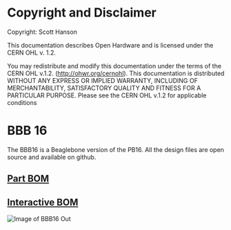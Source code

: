 # Copyright and Disclaimer
Copyright: Scott Hanson

This documentation describes Open Hardware and is licensed under the CERN OHL v. 1.2.

You may redistribute and modify this documentation under the terms of the CERN OHL v.1.2. (http://ohwr.org/cernohl). This documentation is distributed WITHOUT ANY EXPRESS OR IMPLIED WARRANTY, INCLUDING OF MERCHANTABILITY, SATISFACTORY QUALITY AND FITNESS FOR A PARTICULAR PURPOSE. Please see the CERN OHL v.1.2 for applicable conditions

# BBB 16

The BBB16 is a Beaglebone version of the PB16. All the design files are open source and available on github.

## [Part BOM](https://github.com/computergeek1507/PB_16/raw/master/BBB_16/BBB_16_BOM.ods)

## [Interactive BOM](https://github.com/computergeek1507/PB_16/raw/master/BBB_16/bom/ibom.html)

![Image of BBB16 Out](https://github.com/computergeek1507/PB_16/raw/master/BBB_16/BBB_16.png)


